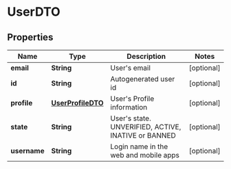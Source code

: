 
# UserDTO

## Properties
Name | Type | Description | Notes
------------ | ------------- | ------------- | -------------
**email** | **String** | User&#39;s email |  [optional]
**id** | **String** | Autogenerated user id |  [optional]
**profile** | [**UserProfileDTO**](UserProfileDTO.md) | User&#39;s Profile information |  [optional]
**state** | **String** | User&#39;s state. UNVERIFIED, ACTIVE, INATIVE or BANNED |  [optional]
**username** | **String** | Login name in the web and mobile apps |  [optional]



